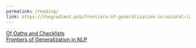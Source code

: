 ```yaml
---
permalink: /reading/
link: https://thegradient.pub/frontiers-of-generalization-in-natural-language-processing/
---
```

[Of Oaths and Checklists](https://www.oreilly.com/ideas/of-oaths-and-checklists)  
[Frontiers of Generalization in NLP](https://thegradient.pub/frontiers-of-generalization-in-natural-language-processing/)  
